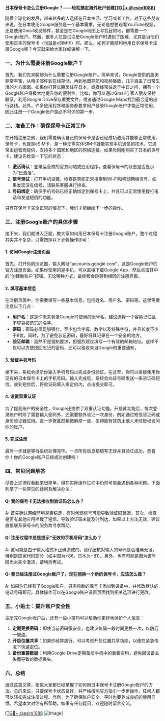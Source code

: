 **日本保号卡怎么注册Google？——轻松搞定海外账户创建[[TG💪+ @esim1088](https://t.me/s/esim1088)]**

随着全球化的发展，越来越多的人选择在日本生活、学习或者工作。对于这些朋友来说，在日本使用Google服务是一个基本需求。无论是想要观看YouTube视频，还是使用Gmail收发邮件，甚至是在Google地图上寻找目的地，都需要一个Google账户。然而，很多人在尝试注册Google账户时遇到了困难，尤其是当他们使用日本的保号卡（也就是eSIM卡）时。那么，如何才能顺利地用日本保号卡注册Google呢？今天就来给大家详细讲解一下。

### 一、为什么需要注册Google账户？

首先，我们先来聊聊为什么需要注册Google账户。简单来说，Google提供的服务非常丰富，从电子邮件到在线存储，再到地图导航和视频播放，几乎涵盖了日常生活的方方面面。如果你打算长期居住在日本，或者经常往返于中日之间，拥有一个Google账户将极大地提升你的便利性。比如，你可以通过Gmail与家人朋友保持联系，利用Google Drive保存重要文件，或者通过Google Maps找到最合适的出行路线。此外，许多应用程序和服务都要求用户登录Google账户才能正常使用，因此注册一个Google账户是必不可少的第一步。

### 二、准备工作：确保保号卡正常工作

在开始注册之前，我们需要确认自己的保号卡是否已经成功激活并能够正常使用。保号卡，也就是eSIM卡，是一种无需实体SIM卡就能实现手机通信的技术。它通常由运营商提供，支持多个国家和地区的网络连接。如果你刚刚购买了日本的保号卡，建议先检查一下它的状态：

1. **激活确认**：登录运营商的官方网站或应用程序，查看保号卡的状态是否显示为“已激活”。
2. **信号测试**：打开手机设置，检查是否能正常搜索到Wi-Fi和移动网络信号。如果发现没有信号，请联系客服进行排查。
3. **号码绑定**：确保手机号码已经正确绑定到保号卡上，并且可以正常使用拨打电话和发送短信的功能。

只有在保号卡完全正常的情况下，我们才能继续下一步的操作。

### 三、注册Google账户的具体步骤

接下来，我们就进入正题，教大家如何用日本保号卡注册Google账户。整个过程其实并不复杂，只需按照以下步骤操作即可：

#### 1. 访问Google注册页面

首先，打开你的浏览器，输入网址“accounts.google.com”，这是Google账户的官方注册页面。如果你使用的是手机，可以直接下载Google App，然后点击其中的“创建新账户”按钮。无论哪种方式，最终都会跳转到相同的注册界面。

#### 2. 填写基本信息

在注册页面中，你需要填写一些基本信息，包括姓名、用户名、密码等。这里需要注意以下几点：

- **用户名**：这是你未来登录Google时使用的账号名，建议选择一个容易记住且不容易被遗忘的名字。
- **密码**：密码必须足够强壮，至少包含字母、数字以及特殊字符，并且长度不少于8位。同时，为了避免忘记密码，最好将其记录在一个安全的地方。
- **验证邮箱**：虽然不是强制要求，但强烈建议填写一个有效的邮箱地址。这样不仅可以方便找回忘记的密码，还可以接收来自Google的重要通知。

#### 3. 验证手机号码

接下来，系统会提示你输入手机号码以完成身份验证。在这里，你可以直接使用你现有的日本保号卡上的手机号码。输入完成后，系统会向该号码发送一条验证码短信。收到短信后，将验证码填入指定框内，点击提交即可。

#### 4. 设置双重认证

为了提高账户的安全性，Google还提供了双重认证功能。开启此功能后，每次登录账户时除了需要输入密码外，还需要额外验证一次身份，例如通过短信验证码或身份验证器应用。这一步骤虽然稍微麻烦一些，但却能有效防止他人未经授权访问你的账户。

#### 5. 完成注册

最后一步就是等待系统处理完毕。一旦所有信息都填写无误并且验证成功，恭喜你！你的Google账户已经成功创建啦！

### 四、常见问题解答

尽管上述流程看起来很简单，但在实际操作过程中仍然可能会遇到各种问题。下面列举了一些常见的疑问及解决办法：

#### Q: 我的保号卡无法接收到验证码怎么办？
A: 首先确认网络环境是否稳定，有时候弱信号可能导致验证码延迟。其次，检查是否有其他应用拦截了短信，导致验证码未能及时到达。如果以上方法无效，建议直接联系保号卡的服务商寻求帮助。

#### Q: 注册过程中总是提示“无效的手机号码”怎么办？
A: 这可能是由于输入格式不正确造成的。请仔细核对输入的号码是否准确无误，特别是国家代码部分（如中国为+86，日本为+81）。另外，也有可能是因为该号码尚未完全激活，请稍后再试。

#### Q: 我已经注册过Google账户了，现在想换一个新的保号卡，应该怎么做？
A: 如果你已经有了Google账户，只需将新的保号卡添加到设备中，并修改默认的电话号码即可。具体操作可以在Google账户设置页面找到相关选项进行更改。

### 五、小贴士：提升账户安全性

注册完Google账户后，还有一些小技巧可以帮助你更好地保护个人信息：

1. **定期更换密码**：即使当前密码很安全，也建议每隔一段时间更换一次，以防万一被盗。
2. **开启位置共享**：如果你经常旅行，可以考虑开启位置共享功能，以便在紧急情况下快速定位。
3. **备份重要数据**：利用Google Drive定期备份手机中的重要资料，避免因设备丢失而导致的数据丢失。

### 六、总结

通过这篇文章，相信大家都已经掌握了如何用日本保号卡注册Google账户的方法。总的来说，只要保号卡状态良好，并严格按照官方指引一步步操作，任何人都可以轻松完成注册过程。当然，为了确保账户安全，平时也要养成良好的使用习惯。希望本文对你有所帮助，如果有任何疑问，欢迎随时留言交流。

[[TG💪+ @esim1088](https://t.me/s/esim1088) ![Image](https://i.postimg.cc/4NQfJmqS/Snipaste-2025-05-13-00-14-12.png)]